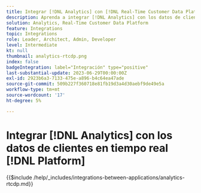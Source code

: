 ```yaml
---
title: Integrar [!DNL Analytics] con [!DNL Real-Time Customer Data Platform]
description: Aprenda a integrar [!DNL Analytics] con los datos de clientes en tiempo real [!DNL Platform].
solution: Analytics, Real-Time Customer Data Platform
feature: Integrations
topic: Integrations
role: Leader, Architect, Admin, Developer
level: Intermediate
kt: null
thumbnail: analytics-rtcdp.png
index: false
badgeIntegration: label="Integración" type="positive"
last-substantial-update: 2023-06-29T00:00:00Z
exl-id: 2923b6a3-7133-475e-a896-b4c64ea47ade
source-git-commit: 509b227f360718e81fb19d3a4d30aebf9de49e5a
workflow-type: tm+mt
source-wordcount: '17'
ht-degree: 5%

---
```


# Integrar [!DNL Analytics] con los datos de clientes en tiempo real [!DNL Platform]

{{$include /help/_includes/integrations-between-applications/analytics-rtcdp.md}}
